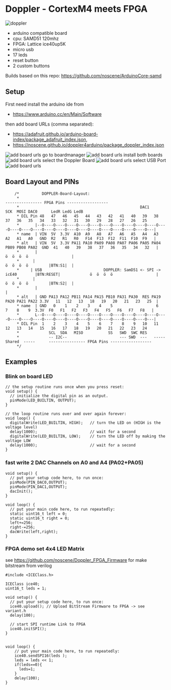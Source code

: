# Doppler - CortexM4 meets FPGA
![doppler](screenshots/doppler_v1.jpg)
- arduino compatible board
- cpu: SAMD51 120mhz
- FPGA: Lattice ice40up5K
- micro usb
- 17 leds
- reset button
- 2 custom buttons

Builds based on this repo:
https://github.com/noscene/ArduinoCore-samd

## Setup
First need install the arduino ide from 
- https://www.arduino.cc/en/Main/Software

then add board URLs (comma separated):

- https://adafruit.github.io/arduino-board-index/package_adafruit_index.json,
- https://noscene.github.io/doppler4arduino/package_doppler_index.json

![add board urls](screenshots/ide_setting_url.png)
go to boardmanager
![add board urls](screenshots/ide_go_boardmanager.png)
install both boards
![add board urls](screenshots/ide_install_boards.png)
select the Doppler Board
![add board urls](screenshots/ide_select_board.png)
select USB Port
![add board urls](screenshots/ide_select_port.png)




## Board Layout and PINs

```
    /*          DOPPLER-Board-Layout:
     *                                                                                    ---------------- FPGA Pins ------------------
     *                                                     DAC1      SCK  MOSI DAC0      LedR LedG LedB
     * DIL Pin 48   47   46   45   44   43   42   41   40   39   38   37   36   35   34   33   32   31   30   29   28   27   26   25
     *       |--O----O----O----O----O----O----O----O----O----O----O----O----O----O----O----O----O----O----O----O----O----O----O----O---|
     * name  | VIN  5V  3.3V  A10  A9   A8   A7   A6   A5   A4   A3   A2   A1   A0   GND  R2   R1   R0   F14  F13  F12  F11  F10  F9   |
     * alt   | VIN  5V  3.3V PA11 PA10 PA09 PA08 PA07 PA06 PA05 PA04 PB09 PB08 PA02  GND  41   40   39   38   37   36   35   34   32   |
     *       |                                                                                            ö  ö  ö  ö                   |
     *      |                                                                                             ö  ö  ö  ö         |BTN:S1|  |
     *     | USB                           DOPPLER: SamD51 <- SPI -> icE40        |BTN:RESET|             ö  ö  ö  ö                   |
     *      |                                                                                             ö  ö  ö  ö         |BTN:S2|  |
     *       |                                                                                                                         |
     * alt   | GND PA13 PA12 PB11 PA14 PA15 PB10 PA31 PA30  RES PA19 PA20 PA21 PA22 3.3V   11   12   13   18   19   20   21   23   25  |
     * name  | GND   0    1    2    3    4    5                   6    7    8    9  3.3V  F0   F1   F2   F3   F4   F5   F6   F7   F8   |
     *       L--O----O----O----O----O----O----O----O----O----O----O----O----O----O----O----O----O----O----O----O----O----O----O----O---|
     * DIL Pin  1    2    3    4    5    6    7    8    9   10   11   12   13   14   15   16   17   18   19   20   21   22   23   24
     *             SCL  SDA   MISO           SS   SWD  SWC RES
     *             -- I2C--                       --- SWD  ---   ----- Shared  -----      ---------------- FPGA Pins ------------------
     */
```

## Examples

### Blink on board LED

```
// the setup routine runs once when you press reset:
void setup() {                
  // initialize the digital pin as an output.
  pinMode(LED_BUILTIN, OUTPUT);     
}

// the loop routine runs over and over again forever:
void loop() {
  digitalWrite(LED_BUILTIN, HIGH);   // turn the LED on (HIGH is the voltage level)
  delay(1000);                       // wait for a second
  digitalWrite(LED_BUILTIN, LOW);    // turn the LED off by making the voltage LOW
  delay(1000);                       // wait for a second
}
```

### fast write 2 DAC Channels on A0 and A4 (PA02+PA05)

```
void setup() {
  // put your setup code here, to run once:
  pinMode(PIN_DAC0,OUTPUT);
  pinMode(PIN_DAC1,OUTPUT);
  dacInit();
}

void loop() {
  // put your main code here, to run repeatedly:
  static uint16_t left = 0;
  static uint16_t right = 0;
  left+=256;
  right-=256;
  dacWrite(left,right);
}
```



### FPGA demo set 4x4 LED Matrix
see https://github.com/noscene/Doppler_FPGA_Firmware for make bitstream from verilog
```
#include <ICEClass.h>

ICEClass ice40;
uint16_t leds = 1;

void setup() {
  // put your setup code here, to run once:
  ice40.upload(); // Upload BitStream Firmware to FPGA -> see variant.h
  delay(100);

  // start SPI runtime Link to FPGA
  ice40.initSPI();
}


void loop() {
    // put your main code here, to run repeatedly:
    ice40.sendSPI16(leds );
    leds = leds << 1;
    if(leds==0){
      leds=1;  
    }
    delay(100);
}
```
